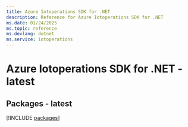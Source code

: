 ```yaml
---
title: Azure Iotoperations SDK for .NET
description: Reference for Azure Iotoperations SDK for .NET
ms.date: 01/24/2025
ms.topic: reference
ms.devlang: dotnet
ms.service: iotoperations
---
```

# Azure Iotoperations SDK for .NET - latest
## Packages - latest
[!INCLUDE [packages](iotoperations-index.md)]